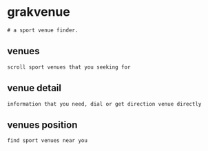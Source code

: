 # grakvenue

	# a sport venue finder.

## venues

	scroll sport venues that you seeking for

## venue detail

	information that you need, dial or get direction venue directly

## venues position
	
	find sport venues near you
	


	

